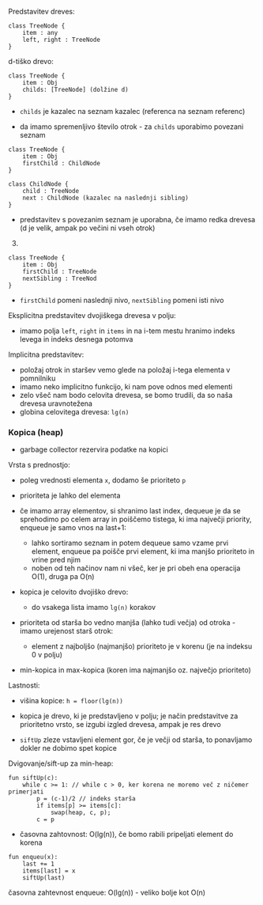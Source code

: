 
Predstavitev dreves:
```
class TreeNode {
	item : any
	left, right : TreeNode
}
```

d-tiško drevo:
```
class TreeNode {
	item : Obj
	childs: [TreeNode] (dolžine d)
}
```
- `childs` je kazalec na seznam kazalec (referenca na seznam referenc)

- da imamo spremenljivo število otrok - za `childs` uporabimo povezani seznam
```
class TreeNode {
	item : Obj
	firstChild : ChildNode
}

class ChildNode {
	child : TreeNode
	next : ChildNode (kazalec na naslednji sibling)
}
```
- predstavitev s povezanim seznam je uporabna, če imamo redka drevesa (d je velik, ampak po večini ni vseh otrok)

3)
```
class TreeNode {
	item : Obj
	firstChild : TreeNode
	nextSibling : TreeNod
}
```
- `firstChild` pomeni naslednji nivo, `nextSibling` pomeni isti nivo

Eksplicitna predstavitev dvojiškega drevesa v polju:
- imamo polja `left`, `right` in `items` in na i-tem mestu hranimo indeks levega in indeks desnega potomva

Implicitna predstavitev:
- položaj otrok in staršev vemo glede na položaj i-tega elementa v pomnilniku
- imamo neko implicitno funkcijo, ki nam pove odnos med elementi
- zelo všeč nam bodo celovita drevesa, se bomo trudili, da so naša drevesa uravnotežena
- globina celovitega drevesa: `lg(n)`

### Kopica (heap)

- garbage collector rezervira podatke na kopici

Vrsta s prednostjo:
- poleg vrednosti elementa `x`, dodamo še prioriteto `p`
- prioriteta je lahko del elementa
- če imamo array elementov, si shranimo last index, dequeue je da se sprehodimo po celem array in poiščemo tistega, ki ima največji priority, enqueue je samo vnos na last+1:
	- lahko sortiramo seznam in potem dequeue samo vzame prvi element, enqueue pa poišče prvi element, ki ima manjšo prioriteto in vrine pred njim
	- noben od teh načinov nam ni všeč, ker je pri obeh ena operacija O(1), druga pa O(n)

- kopica je celovito dvojiško drevo:
	- do vsakega lista imamo `lg(n)` korakov

- prioriteta od starša bo vedno manjša (lahko tudi večja) od otroka - imamo urejenost starš otrok:
	- element z najboljšo (najmanjšo) prioriteto je v korenu (je na indeksu 0 v polju)

- min-kopica in max-kopica (koren ima najmanjšo oz. največjo prioriteto)

Lastnosti:
- višina kopice: `h = floor(lg(n))`

- kopica je drevo, ki je predstavljeno v polju; je način predstavitve za prioritetno vrsto, se izgubi izgled drevesa, ampak je res drevo

- `siftUp` zleze vstavljeni element gor, če je večji od starša, to ponavljamo dokler ne dobimo spet kopice

Dvigovanje/sift-up za min-heap:
```
fun siftUp(c):
	while c >= 1: // while c > 0, ker korena ne moremo več z ničemer primerjati
		p = (c-1)/2 // indeks starša
		if items[p] >= items[c]:
			swap(heap, c, p);
		c = p
```

- časovna zahtovnost: O(lg(n)), če bomo rabili pripeljati element do korena

```
fun enqueu(x):
	last += 1
	items[last] = x
	siftUp(last)
```

časovna zahtevnost enqueue: O(lg(n)) - veliko bolje kot O(n)